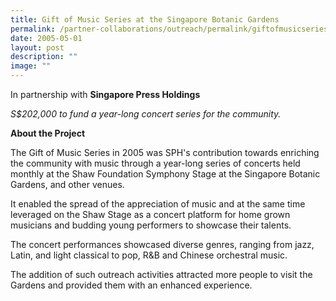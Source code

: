```yaml
---
title: Gift of Music Series at the Singapore Botanic Gardens
permalink: /partner-collaborations/outreach/permalink/giftofmusicseries/
date: 2005-05-01
layout: post
description: ""
image: ""
---
```



In partnership with **Singapore Press Holdings**

*S$202,000 to fund a year-long concert series for the community.*

**About the Project**

The Gift of Music Series in 2005 was SPH's contribution towards enriching the community with music through a year-long series of concerts held monthly at the Shaw Foundation Symphony Stage at the Singapore Botanic Gardens, and other venues.

It enabled the spread of the appreciation of music and at the same time leveraged on the Shaw Stage as a concert platform for home grown musicians and budding young performers to showcase their talents.

The concert performances showcased diverse genres, ranging from jazz, Latin, and light classical to pop, R&B and Chinese orchestral music.

The addition of such outreach activities attracted more people to visit the Gardens and provided them with an enhanced experience.